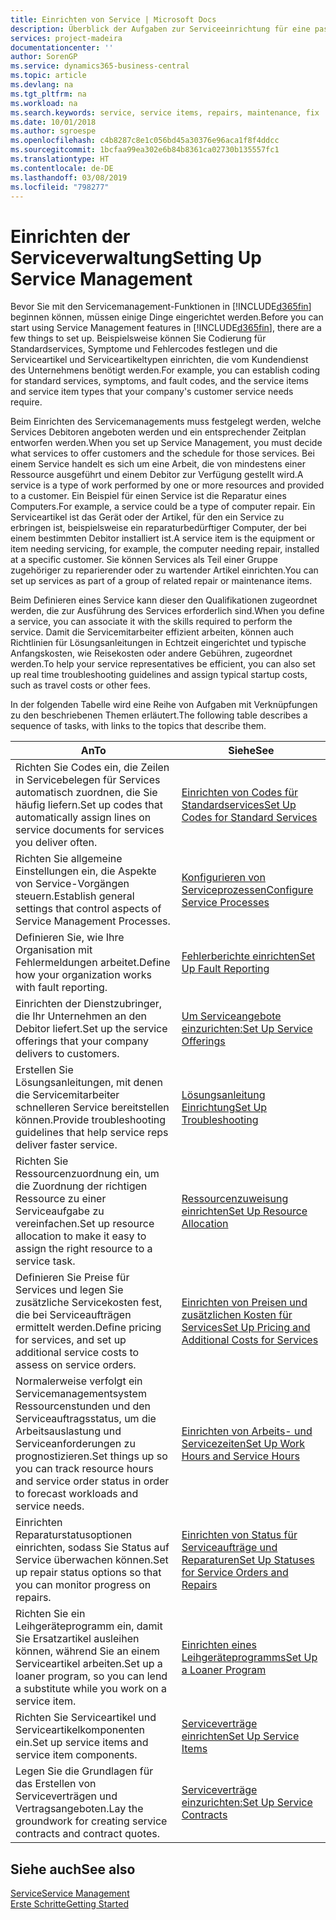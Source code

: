 ```yaml
---
title: Einrichten von Service | Microsoft Docs
description: Überblick der Aufgaben zur Serviceeinrichtung für eine passende Serviceverwaltungsmethode für Ihre Organisation.
services: project-madeira
documentationcenter: ''
author: SorenGP
ms.service: dynamics365-business-central
ms.topic: article
ms.devlang: na
ms.tgt_pltfrm: na
ms.workload: na
ms.search.keywords: service, service items, repairs, maintenance, fix
ms.date: 10/01/2018
ms.author: sgroespe
ms.openlocfilehash: c4b8287c8e1c056bd45a30376e96aca1f8f4ddcc
ms.sourcegitcommit: 1bcfaa99ea302e6b84b8361ca02730b135557fc1
ms.translationtype: HT
ms.contentlocale: de-DE
ms.lasthandoff: 03/08/2019
ms.locfileid: "798277"
---
```

# <a name="setting-up-service-management"></a><span data-ttu-id="f0a49-103">Einrichten der Serviceverwaltung</span><span class="sxs-lookup"><span data-stu-id="f0a49-103">Setting Up Service Management</span></span>
<span data-ttu-id="f0a49-104">Bevor Sie mit den Servicemanagement-Funktionen in [!INCLUDE[d365fin](includes/d365fin_md.md)] beginnen können, müssen einige Dinge eingerichtet werden.</span><span class="sxs-lookup"><span data-stu-id="f0a49-104">Before you can start using Service Management features in [!INCLUDE[d365fin](includes/d365fin_md.md)], there are a few things to set up.</span></span> <span data-ttu-id="f0a49-105">Beispielsweise können Sie Codierung für Standardservices, Symptome und Fehlercodes festlegen und die Serviceartikel und Serviceartikeltypen einrichten, die vom Kundendienst des Unternehmens benötigt werden.</span><span class="sxs-lookup"><span data-stu-id="f0a49-105">For example, you can establish coding for standard services, symptoms, and fault codes, and the service items and service item types that your company's customer service needs require.</span></span>  

<span data-ttu-id="f0a49-106">Beim Einrichten des Servicemanagements muss festgelegt werden, welche Services Debitoren angeboten werden und ein entsprechender Zeitplan entworfen werden.</span><span class="sxs-lookup"><span data-stu-id="f0a49-106">When you set up Service Management, you must decide what services to offer customers and the schedule for those services.</span></span> <span data-ttu-id="f0a49-107">Bei einem Service handelt es sich um eine Arbeit, die von mindestens einer Ressource ausgeführt und einem Debitor zur Verfügung gestellt wird.</span><span class="sxs-lookup"><span data-stu-id="f0a49-107">A service is a type of work performed by one or more resources and provided to a customer.</span></span> <span data-ttu-id="f0a49-108">Ein Beispiel für einen Service ist die Reparatur eines Computers.</span><span class="sxs-lookup"><span data-stu-id="f0a49-108">For example, a service could be a type of computer repair.</span></span> <span data-ttu-id="f0a49-109">Ein Serviceartikel ist das Gerät oder der Artikel, für den ein Service zu erbringen ist, beispielsweise ein reparaturbedürftiger Computer, der bei einem bestimmten Debitor installiert ist.</span><span class="sxs-lookup"><span data-stu-id="f0a49-109">A service item is the equipment or item needing servicing, for example, the computer needing repair, installed at a specific customer.</span></span> <span data-ttu-id="f0a49-110">Sie können Services als Teil einer Gruppe zugehöriger zu reparierender oder zu wartender Artikel einrichten.</span><span class="sxs-lookup"><span data-stu-id="f0a49-110">You can set up services as part of a group of related repair or maintenance items.</span></span>  
  
<span data-ttu-id="f0a49-111">Beim Definieren eines Service kann dieser den Qualifikationen zugeordnet werden, die zur Ausführung des Services erforderlich sind.</span><span class="sxs-lookup"><span data-stu-id="f0a49-111">When you define a service, you can associate it with the skills required to perform the service.</span></span> <span data-ttu-id="f0a49-112">Damit die Servicemitarbeiter effizient arbeiten, können auch Richtlinien für Lösungsanleitungen in Echtzeit eingerichtet und typische Anfangskosten, wie Reisekosten oder andere Gebühren, zugeordnet werden.</span><span class="sxs-lookup"><span data-stu-id="f0a49-112">To help your service representatives be efficient, you can also set up real time troubleshooting guidelines and assign typical startup costs, such as travel costs or other fees.</span></span>  

<span data-ttu-id="f0a49-113">In der folgenden Tabelle wird eine Reihe von Aufgaben mit Verknüpfungen zu den beschriebenen Themen erläutert.</span><span class="sxs-lookup"><span data-stu-id="f0a49-113">The following table describes a sequence of tasks, with links to the topics that describe them.</span></span>  
  
| <span data-ttu-id="f0a49-114">An</span><span class="sxs-lookup"><span data-stu-id="f0a49-114">To</span></span> | <span data-ttu-id="f0a49-115">Siehe</span><span class="sxs-lookup"><span data-stu-id="f0a49-115">See</span></span> |
| --- | --- |
| <span data-ttu-id="f0a49-116">Richten Sie Codes ein, die Zeilen in Servicebelegen für Services automatisch zuordnen, die Sie häufig liefern.</span><span class="sxs-lookup"><span data-stu-id="f0a49-116">Set up codes that automatically assign lines on service documents for services you deliver often.</span></span> |[<span data-ttu-id="f0a49-117">Einrichten von Codes für Standardservices</span><span class="sxs-lookup"><span data-stu-id="f0a49-117">Set Up Codes for Standard Services</span></span>](service-how-setup-service-coding.md)|
| <span data-ttu-id="f0a49-118">Richten Sie allgemeine Einstellungen ein, die Aspekte von Service-Vorgängen steuern.</span><span class="sxs-lookup"><span data-stu-id="f0a49-118">Establish general settings that control aspects of Service Management Processes.</span></span>|[<span data-ttu-id="f0a49-119">Konfigurieren von Serviceprozessen</span><span class="sxs-lookup"><span data-stu-id="f0a49-119">Configure Service Processes</span></span>](service-setup-service-processes.md)|
| <span data-ttu-id="f0a49-120">Definieren Sie, wie Ihre Organisation mit Fehlermeldungen arbeitet.</span><span class="sxs-lookup"><span data-stu-id="f0a49-120">Define how your organization works with fault reporting.</span></span> |[<span data-ttu-id="f0a49-121">Fehlerberichte einrichten</span><span class="sxs-lookup"><span data-stu-id="f0a49-121">Set Up Fault Reporting</span></span>](service-how-setup-fault-reporting.md) |
| <span data-ttu-id="f0a49-122">Einrichten der Dienstzubringer, die Ihr Unternehmen an den Debitor liefert.</span><span class="sxs-lookup"><span data-stu-id="f0a49-122">Set up the service offerings that your company delivers to customers.</span></span>|[<span data-ttu-id="f0a49-123">Um Serviceangebote einzurichten:</span><span class="sxs-lookup"><span data-stu-id="f0a49-123">Set Up Service Offerings</span></span>](service-how-setup-service-offerings.md)|
| <span data-ttu-id="f0a49-124">Erstellen Sie Lösungsanleitungen, mit denen die Servicemitarbeiter schnelleren Service bereitstellen können.</span><span class="sxs-lookup"><span data-stu-id="f0a49-124">Provide troubleshooting guidelines that help service reps deliver faster service.</span></span> |[<span data-ttu-id="f0a49-125">Lösungsanleitung Einrichtung</span><span class="sxs-lookup"><span data-stu-id="f0a49-125">Set Up Troubleshooting</span></span>](service-how-setup-troubleshooting.md) |
| <span data-ttu-id="f0a49-126">Richten Sie Ressourcenzuordnung ein, um die Zuordnung der richtigen Ressource zu einer Serviceaufgabe zu vereinfachen.</span><span class="sxs-lookup"><span data-stu-id="f0a49-126">Set up resource allocation to make it easy to assign the right resource to a service task.</span></span> |[<span data-ttu-id="f0a49-127">Ressourcenzuweisung einrichten</span><span class="sxs-lookup"><span data-stu-id="f0a49-127">Set Up Resource Allocation</span></span>](service-how-setup-resource-allocation.md) |
| <span data-ttu-id="f0a49-128">Definieren Sie Preise für Services und legen Sie zusätzliche Servicekosten fest, die bei Serviceaufträgen ermittelt werden.</span><span class="sxs-lookup"><span data-stu-id="f0a49-128">Define pricing for services, and set up additional service costs to assess on service orders.</span></span> |[<span data-ttu-id="f0a49-129">Einrichten von Preisen und zusätzlichen Kosten für Services</span><span class="sxs-lookup"><span data-stu-id="f0a49-129">Set Up Pricing and Additional Costs for Services</span></span>](service-how-setup-service-costs-pricing.md)|
| <span data-ttu-id="f0a49-130">Normalerweise verfolgt ein Servicemanagementsystem Ressourcenstunden und den Serviceauftragsstatus, um die Arbeitsauslastung und Serviceanforderungen zu prognostizieren.</span><span class="sxs-lookup"><span data-stu-id="f0a49-130">Set things up so you can track resource hours and service order status in order to forecast workloads and service needs.</span></span>|[<span data-ttu-id="f0a49-131">Einrichten von Arbeits- und Servicezeiten</span><span class="sxs-lookup"><span data-stu-id="f0a49-131">Set Up Work Hours and Service Hours</span></span>](service-how-setup-work-service-hours.md)|
| <span data-ttu-id="f0a49-132">Einrichten Reparaturstatusoptionen einrichten, sodass Sie Status auf Service überwachen können.</span><span class="sxs-lookup"><span data-stu-id="f0a49-132">Set up repair status options so that you can monitor progress on repairs.</span></span> | [<span data-ttu-id="f0a49-133">Einrichten von Status für Serviceaufträge und Reparaturen</span><span class="sxs-lookup"><span data-stu-id="f0a49-133">Set Up Statuses for Service Orders and Repairs</span></span>](service-order-repair-status.md)|
| <span data-ttu-id="f0a49-134">Richten Sie ein Leihgeräteprogramm ein, damit Sie Ersatzartikel ausleihen können, während Sie an einem Serviceartikel arbeiten.</span><span class="sxs-lookup"><span data-stu-id="f0a49-134">Set up a loaner program, so you can lend a substitute while you work on a service item.</span></span> |[<span data-ttu-id="f0a49-135">Einrichten eines Leihgeräteprogramms</span><span class="sxs-lookup"><span data-stu-id="f0a49-135">Set Up a Loaner Program</span></span>](service-how-setup-loaner-program.md) |
| <span data-ttu-id="f0a49-136">Richten Sie Serviceartikel und Serviceartikelkomponenten ein.</span><span class="sxs-lookup"><span data-stu-id="f0a49-136">Set up service items and service item components.</span></span> |[<span data-ttu-id="f0a49-137">Serviceverträge einrichten</span><span class="sxs-lookup"><span data-stu-id="f0a49-137">Set Up Service Items</span></span>](service-how-setup-service-items.md) |
| <span data-ttu-id="f0a49-138">Legen Sie die Grundlagen für das Erstellen von Serviceverträgen und Vertragsangeboten.</span><span class="sxs-lookup"><span data-stu-id="f0a49-138">Lay the groundwork for creating service contracts and contract quotes.</span></span> |[<span data-ttu-id="f0a49-139">Serviceverträge einzurichten:</span><span class="sxs-lookup"><span data-stu-id="f0a49-139">Set Up Service Contracts</span></span>](service-how-setup-service-contracts.md) |

## <a name="see-also"></a><span data-ttu-id="f0a49-140">Siehe auch</span><span class="sxs-lookup"><span data-stu-id="f0a49-140">See also</span></span>
[<span data-ttu-id="f0a49-141">Service</span><span class="sxs-lookup"><span data-stu-id="f0a49-141">Service Management</span></span>](service-service.md)  
[<span data-ttu-id="f0a49-142">Erste Schritte</span><span class="sxs-lookup"><span data-stu-id="f0a49-142">Getting Started</span></span>](product-get-started.md)  
